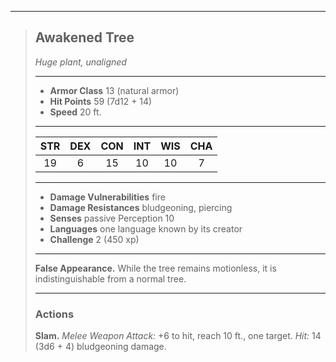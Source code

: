 ***
> ## Awakened Tree
> *Huge plant, unaligned*
> 
> ***
> 
> - **Armor Class** 13 (natural armor)
> - **Hit Points** 59 (7d12 + 14)
> - **Speed** 20 ft.
> 
> ***
> 
> |STR|DEX|CON|INT|WIS|CHA|
> |:---:|:---:|:---:|:---:|:---:|:---:|
> |19|6|15|10|10|7|
> 
> ***
> 
> - **Damage Vulnerabilities** fire
> - **Damage Resistances** bludgeoning, piercing
> - **Senses** passive Perception 10
> - **Languages** one language known by its creator
> - **Challenge** 2 (450 xp)
> 
> ***
> 
> **False Appearance.** While the tree remains motionless, it is indistinguishable from a normal tree.
> 
> ***
> 
> ### Actions
> **Slam.** *Melee Weapon Attack:* +6 to hit, reach 10 ft., one target. *Hit:* 14 (3d6 + 4) bludgeoning damage.